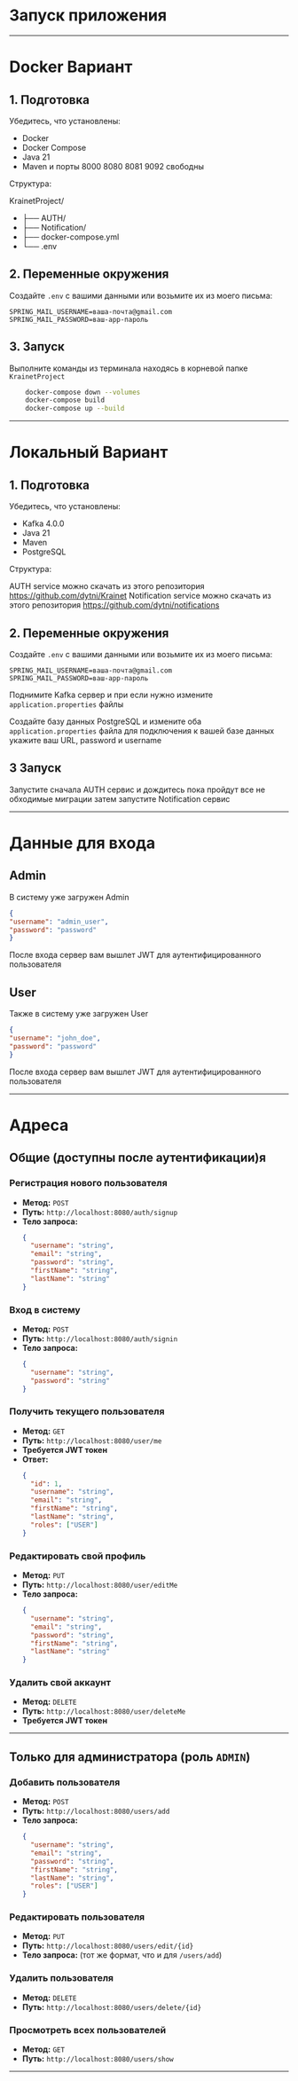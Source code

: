 # Запуск приложения

---
# Docker Вариант
## 1. Подготовка
Убедитесь, что установлены:
- Docker
- Docker Compose
- Java 21
- Maven
и порты 8000 8080 8081 9092 свободны

Структура:

KrainetProject/
- ├── AUTH/
- ├── Notification/
- ├── docker-compose.yml
- └── .env



## 2. Переменные окружения
Создайте `.env` с вашими данными или возьмите их из моего письма:
```env
SPRING_MAIL_USERNAME=ваша-почта@gmail.com
SPRING_MAIL_PASSWORD=ваш-app-пароль
```
## 3. Запуск
Выполните команды из терминала находясь в корневой папке ```KrainetProject```
```bash
    docker-compose down --volumes
    docker-compose build
    docker-compose up --build
```
---

# Локальный Вариант

## 1. Подготовка
Убедитесь, что установлены:
- Kafka 4.0.0
- Java 21
- Maven
- PostgreSQL

Структура:

AUTH service можно скачать из этого репозитория
https://github.com/dytni/Krainet
Notification service можно скачать из этого репозитория
https://github.com/dytni/notifications


## 2. Переменные окружения
Создайте `.env` с вашими данными или возьмите их из моего письма:
```env
SPRING_MAIL_USERNAME=ваша-почта@gmail.com
SPRING_MAIL_PASSWORD=ваш-app-пароль
```


Поднимите Kafka сервер и при если нужно измените
```application.properties``` файлы

Создайте базу данных PostgreSQL и измените оба ```application.properties``` файла для подключения к вашей базе данных укажите ваш URL, password и username

## 3 Запуск
Запустите сначала AUTH сервис и дождитесь пока пройдут все не обходимые миграции
затем запустите Notification сервис

---
# Данные для входа

## Admin
  В систему уже загружен Admin 
  ```json 
  {
  "username": "admin_user",
  "password": "password"
 }
``` 
 После входа сервер вам вышлет JWT для аутентифицированного пользователя

## User

Также в систему уже загружен User
  ```json 
  {
  "username": "john_doe",
  "password": "password"
 }
```
После входа сервер вам вышлет JWT для аутентифицированного пользователя

---

# Адреса


## Общие (доступны после аутентификации)я

### Регистрация нового пользователя
- **Метод:** `POST`
- **Путь:** `http://localhost:8080/auth/signup`
- **Тело запроса:**
  ```json
  {
    "username": "string",
    "email": "string",
    "password": "string",
    "firstName": "string",
    "lastName": "string"
  }


### Вход в систему
- **Метод:** `POST`
- **Путь:** `http://localhost:8080/auth/signin`
- **Тело запроса:**
  ```json
  {
    "username": "string",
    "password": "string"
  }
  ```



### Получить текущего пользователя
- **Метод:** `GET`
- **Путь:** `http://localhost:8080/user/me`
- **Требуется JWT токен**
- **Ответ:**
  ```json
  {
    "id": 1,
    "username": "string",
    "email": "string",
    "firstName": "string",
    "lastName": "string",
    "roles": ["USER"]
  }
  ```

### Редактировать свой профиль
- **Метод:** `PUT`
- **Путь:** `http://localhost:8080/user/editMe`
- **Тело запроса:**
  ```json
  {
    "username": "string",
    "email": "string",
    "password": "string",
    "firstName": "string",
    "lastName": "string"
  }
  ```


### Удалить свой аккаунт
- **Метод:** `DELETE`
- **Путь:** `http://localhost:8080/user/deleteMe`
- **Требуется JWT токен**

---

## Только для администратора (роль `ADMIN`)

### Добавить пользователя
- **Метод:** `POST`
- **Путь:** `http://localhost:8080/users/add`
- **Тело запроса:**
  ```json
  {
    "username": "string",
    "email": "string",
    "password": "string",
    "firstName": "string",
    "lastName": "string",
    "roles": ["USER"]
  }
  ```

### Редактировать пользователя
- **Метод:** `PUT`
- **Путь:** `http://localhost:8080/users/edit/{id}`
- **Тело запроса:** (тот же формат, что и для `/users/add`)


### Удалить пользователя
- **Метод:** `DELETE`
- **Путь:** `http://localhost:8080/users/delete/{id}`


### Просмотреть всех пользователей
- **Метод:** `GET`
- **Путь:** `http://localhost:8080/users/show`


---